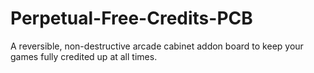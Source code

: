 # Perpetual-Free-Credits-PCB
 A reversible, non-destructive arcade cabinet addon board to keep your games fully credited up at all times.
